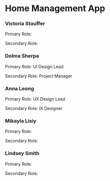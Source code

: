 # Home Management App
<h3><b> Victoria Stauffer </b></h3>
<p>Primary Role: </p>
<p>Secondary Role: </p>
<h3><b> Dolma Sherpa </b></h3>
<p>Primary Role: UI Design Lead</p>
<p>Secondary Role: Project Manager </p>
<h3><b> Anna Leong </b></h3>
<p>Primary Role: UX Design Lead</p>
<p>Secondary Role: IX Designer</p>
<h3><b> Mikayla Lisiy </b></h3>
<p>Primary Role: </p>
<p>Secondary Role: </p>
<h3><b> Lindsey Smith </b></h3>
<p>Primary Role: </p>
<p>Secondary Role: </p>
